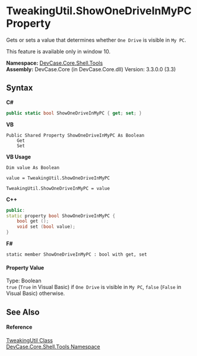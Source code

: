 # TweakingUtil.ShowOneDriveInMyPC Property 
 

Gets or sets a value that determines whether `One Drive` is visible in `My PC`. 

 This feature is available only in window 10.

**Namespace:**&nbsp;<a href="N_DevCase_Core_Shell_Tools">DevCase.Core.Shell.Tools</a><br />**Assembly:**&nbsp;DevCase.Core (in DevCase.Core.dll) Version: 3.3.0.0 (3.3)

## Syntax

**C#**<br />
``` C#
public static bool ShowOneDriveInMyPC { get; set; }
```

**VB**<br />
``` VB
Public Shared Property ShowOneDriveInMyPC As Boolean
	Get
	Set
```

**VB Usage**<br />
``` VB Usage
Dim value As Boolean

value = TweakingUtil.ShowOneDriveInMyPC

TweakingUtil.ShowOneDriveInMyPC = value
```

**C++**<br />
``` C++
public:
static property bool ShowOneDriveInMyPC {
	bool get ();
	void set (bool value);
}
```

**F#**<br />
``` F#
static member ShowOneDriveInMyPC : bool with get, set

```


#### Property Value
Type: Boolean<br />`true` (`True` in Visual Basic) if `One Drive` is visible in `My PC`, `false` (`False` in Visual Basic) otherwise.

## See Also


#### Reference
<a href="T_DevCase_Core_Shell_Tools_TweakingUtil">TweakingUtil Class</a><br /><a href="N_DevCase_Core_Shell_Tools">DevCase.Core.Shell.Tools Namespace</a><br />